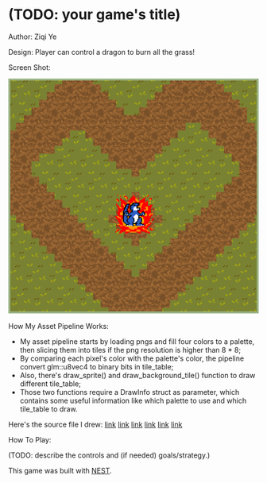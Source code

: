 # (TODO: your game's title)

Author: Ziqi Ye

Design: Player can control a dragon to burn all the grass!

Screen Shot:

![Screen Shot](screenshot.png)

How My Asset Pipeline Works:

- My asset pipeline starts by loading pngs and fill four colors to a palette, then slicing them into tiles if the png resolution is higher than 8 \* 8;
- By comparing each pixel's color with the palette's color, the pipeline convert glm::u8vec4 to binary bits in tile_table;
- Also, there's draw_sprite() and draw_background_tile() function to draw different tile_table;
- Those two functions require a DrawInfo struct as parameter, which contains some useful information like which palette to use and which tile_table to draw.

Here's the source file I drew:
[link](asset/dragon.png)
[link](asset/dragon_attack.png)
[link](asset/grass.png)
[link](asset/soil.png)
[link](asset/fire_01.png)
[link](asset/fire_02.png)

How To Play:

(TODO: describe the controls and (if needed) goals/strategy.)

This game was built with [NEST](NEST.md).
